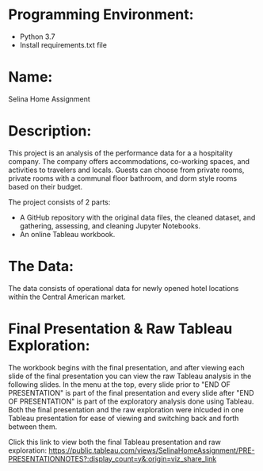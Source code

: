 # Programming Environment:
- Python 3.7
- Install requirements.txt file


# Name:

Selina Home Assignment


# Description:

This project is an analysis of the performance data for a a hospitality company. The company offers accommodations, co-working spaces, and activities to travelers and locals. Guests can choose from private rooms, private rooms with a communal floor bathroom, and dorm style rooms based on their budget.

The project consists of 2 parts:
- A GitHub repository with the original data files, the cleaned dataset, and gathering, assessing, and cleaning Jupyter Notebooks.
- An online Tableau workbook.


# The Data:

The data consists of operational data for newly opened hotel locations within the Central American market.



# Final Presentation & Raw Tableau Exploration:

The workbook begins with the final presentation, and after viewing each slide of the final presentation you can view the raw Tableau analysis in the following slides. In the menu at the top, every slide prior to "END OF PRESENTATION" is part of the final presentation and every slide after "END OF PRESENTATION" is part of the exploratory analysis done using Tableau. Both the final presentation and the raw exploration were inlcuded in one Tableau presentation for ease of viewing and switching back and forth between them.

Click this link to view both the final Tableau presentation and raw exploration: https://public.tableau.com/views/SelinaHomeAssignment/PRE-PRESENTATIONNOTES?:display_count=y&:origin=viz_share_link
